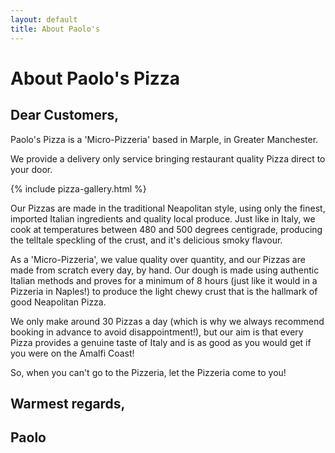 ```yaml
---
layout: default
title: About Paolo's
---
```

<h1 class="font-cursive text-center">About Paolo's Pizza</h1>

<h2 class="font-cursive">Dear Customers,</h2>

Paolo's Pizza is a 'Micro-Pizzeria' based in Marple, in Greater Manchester.

We provide a delivery only service bringing restaurant quality Pizza direct to your door.

{% include pizza-gallery.html %}

Our Pizzas are made in the traditional Neapolitan style, using only the finest, imported Italian ingredients and quality local produce. Just like in Italy, we cook at temperatures between 480 and 500 degrees centigrade, producing the telltale speckling of the crust, and it's delicious smoky flavour.

As a 'Micro-Pizzeria', we value quality over quantity, and our Pizzas are made from scratch every day, by hand. Our dough is made using authentic Italian methods and proves for a minimum of 8 hours (just like it would in a Pizzeria in Naples!) to produce the light chewy crust that is the hallmark of good Neapolitan Pizza.

We only make around 30 Pizzas a day (which is why we always recommend booking in advance to avoid disappointment!), but our aim is that every Pizza provides a genuine taste of Italy and is as good as you would get if you were on the Amalfi Coast!

So, when you can't go to the Pizzeria, let the Pizzeria come to you!

<h2 class="font-cursive">Warmest regards,<h2>
<h2 class="font-cursive text-center">Paolo</h2>